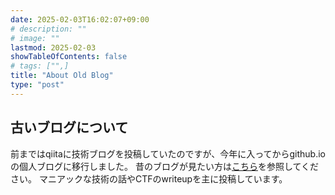 ```yaml
---
date: 2025-02-03T16:02:07+09:00
# description: ""
# image: ""
lastmod: 2025-02-03
showTableOfContents: false
# tags: ["",]
title: "About Old Blog"
type: "post"
---
```


## 古いブログについて

前まではqiitaに技術ブログを投稿していたのですが、今年に入ってからgithub.ioの個人ブログに移行しました。
昔のブログが見たい方は[こちら](https://qiita.com/sota70)を参照してください。
マニアックな技術の話やCTFのwriteupを主に投稿しています。